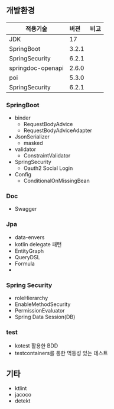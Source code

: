 ## 개발환경

| 적용기술              | 버젼    | 비고 |
|-------------------|:------|:---|
| JDK               | 17    |    |
| SpringBoot        | 3.2.1 |    |
| SpringSecurity    | 6.2.1 |    |
| springdoc-openapi | 2.6.0 |    |
| poi               | 5.3.0 |    |
| SpringSecurity    | 6.2.1 |    |

### SpringBoot
- binder 
  - RequestBodyAdvice
  - RequestBodyAdviceAdapter
- JsonSerializer
  - masked
- validator
  - ConstraintValidator
- SpringSecurity
  - Oauth2 Social Login
- Config
  - ConditionalOnMissingBean

### Doc
- Swagger

### Jpa
- data-envers
- kotlin delegate 패턴
- EntityGraph
- QueryDSL
- Formula
- 

### Spring Security
- roleHierarchy
- EnableMethodSecurity
- PermissionEvaluator
- Spring Data Session(DB)

### test
- kotest 활용한 BDD
- testcontainers를 통한 멱등성 있는 테스트

## 기타
- ktlint
- jacoco
- detekt

